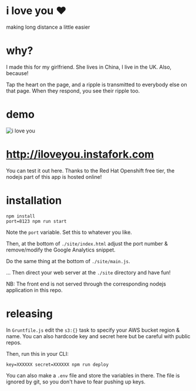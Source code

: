 # i love you :heart:
making long distance a little easier

# why?

I made this for my girlfriend. She lives in China, I live in the UK. Also, because!

Tap the heart on the page, and a ripple is transmitted to everybody else on that page. When they respond, you see their ripple too.

# demo

![i love you](https://github.com/nabilfreeman/i-love-you/raw/master/site/img/iloveyou.jpg)

# http://iloveyou.instafork.com

You can test it out here. Thanks to the Red Hat Openshift free tier, the nodejs part of this app is hosted online!

# installation

    npm install
    port=8123 npm run start

Note the `port` variable. Set this to whatever you like.

Then, at the bottom of `./site/index.html` adjust the port number & remove/modify the Google Analytics snippet.

Do the same thing at the bottom of `./site/main.js`.

... Then direct your web server at the `./site` directory and have fun!

NB: The front end is not served through the corresponding nodejs application in this repo.

# releasing
In `Gruntfile.js` edit the `s3:{}` task to specify your AWS bucket region & name. You can also hardcode key and secret here but be careful with public repos.

Then, run this in your CLI:

    key=XXXXXX secret=XXXXXX npm run deploy

You can also make a `.env` file and store the variables in there. The file is ignored by git, so you don't have to fear pushing up keys.
